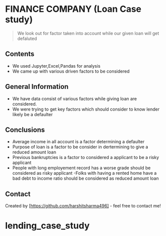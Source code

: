 # FINANCE COMPANY (Loan Case study) 
> We look out for factor taken into account while our given loan will get defaluted 


## Contents
* We used Jupyter,Excel,Pandas for analysis
* We came up with various driven factors to be considered


## General Information
- We have data consist of various factors while giving loan are considered.
- We were trying to get key factors which should consider to know lender likely be a defaulter


## Conclusions
- Average income in all account is a factor determining a defaulter
- Purpose of loan is a factor to be consider in dertermining to give a reduced amount loan 
- Previous bankruptcies is a factor to considered a applicant to be a risky applicant 
- People with long employement record has a worse grade should be considered as risky applicant
 -Folks with having a rented home have a bad debt to income ratio should be considered as reduced amount loan

## Contact
Created by [https://github.com/harshitsharma496] - feel free to contact me!


# lending_case_study

